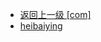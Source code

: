 - [返回上一级 [com]](notes/code/Hbase/hbase-java-api-1.x/src/main/java/com/)
- [heibaiying](notes/code/Hbase/hbase-java-api-1.x/src/main/java/com/heibaiying/)
